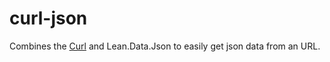 # curl-json

Combines the [Curl](https://reservoir.lean-lang.org/@bergmannjg/Curl)
and Lean.Data.Json to easily get json data from an URL.
